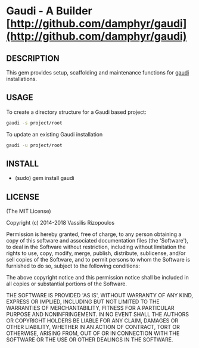 # Gaudi - A Builder [http://github.com/damphyr/gaudi](http://github.com/damphyr/gaudi)

## DESCRIPTION

This gem provides setup, scaffolding and maintenance functions for [gaudi](http://github.com/damphyr/gaudi) installations.

## USAGE

To create a directory structure for a Gaudi based project:

```bash
gaudi -s project/root  
```

To update an existing Gaudi installation

```bash
gaudi -u project/root
```

## INSTALL

* (sudo) gem install gaudi

## LICENSE

(The MIT License)

Copyright (c) 2014-2018 Vassilis Rizopoulos

Permission is hereby granted, free of charge, to any person obtaining
a copy of this software and associated documentation files (the
'Software'), to deal in the Software without restriction, including
without limitation the rights to use, copy, modify, merge, publish,
distribute, sublicense, and/or sell copies of the Software, and to
permit persons to whom the Software is furnished to do so, subject to
the following conditions:

The above copyright notice and this permission notice shall be
included in all copies or substantial portions of the Software.

THE SOFTWARE IS PROVIDED 'AS IS', WITHOUT WARRANTY OF ANY KIND,
EXPRESS OR IMPLIED, INCLUDING BUT NOT LIMITED TO THE WARRANTIES OF
MERCHANTABILITY, FITNESS FOR A PARTICULAR PURPOSE AND NONINFRINGEMENT.
IN NO EVENT SHALL THE AUTHORS OR COPYRIGHT HOLDERS BE LIABLE FOR ANY
CLAIM, DAMAGES OR OTHER LIABILITY, WHETHER IN AN ACTION OF CONTRACT,
TORT OR OTHERWISE, ARISING FROM, OUT OF OR IN CONNECTION WITH THE
SOFTWARE OR THE USE OR OTHER DEALINGS IN THE SOFTWARE.
